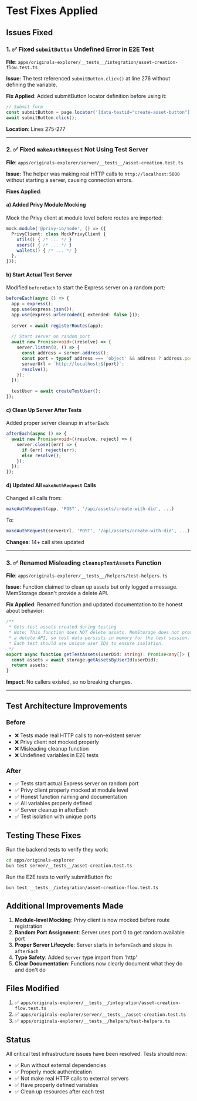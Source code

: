 # Test Fixes Applied

## Issues Fixed

### 1. ✅ Fixed `submitButton` Undefined Error in E2E Test

**File**: `apps/originals-explorer/__tests__/integration/asset-creation-flow.test.ts`

**Issue**: The test referenced `submitButton.click()` at line 276 without defining the variable.

**Fix Applied**: Added submitButton locator definition before using it:
```typescript
// Submit form
const submitButton = page.locator('[data-testid="create-asset-button"]');
await submitButton.click();
```

**Location**: Lines 275-277

---

### 2. ✅ Fixed `makeAuthRequest` Not Using Test Server

**File**: `apps/originals-explorer/server/__tests__/asset-creation.test.ts`

**Issue**: The helper was making real HTTP calls to `http://localhost:5000` without starting a server, causing connection errors.

**Fixes Applied**:

#### a) Added Privy Module Mocking
Mock the Privy client at module level before routes are imported:
```typescript
mock.module('@privy-io/node', () => ({
  PrivyClient: class MockPrivyClient {
    utils() { /* ... */ }
    users() { /* ... */ }
    wallets() { /* ... */ }
  },
}));
```

#### b) Start Actual Test Server
Modified `beforeEach` to start the Express server on a random port:
```typescript
beforeEach(async () => {
  app = express();
  app.use(express.json());
  app.use(express.urlencoded({ extended: false }));
  
  server = await registerRoutes(app);
  
  // Start server on random port
  await new Promise<void>((resolve) => {
    server.listen(0, () => {
      const address = server.address();
      const port = typeof address === 'object' && address ? address.port : 5000;
      serverUrl = `http://localhost:${port}`;
      resolve();
    });
  });
  
  testUser = await createTestUser();
});
```

#### c) Clean Up Server After Tests
Added proper server cleanup in `afterEach`:
```typescript
afterEach(async () => {
  await new Promise<void>((resolve, reject) => {
    server.close((err) => {
      if (err) reject(err);
      else resolve();
    });
  });
});
```

#### d) Updated All `makeAuthRequest` Calls
Changed all calls from:
```typescript
makeAuthRequest(app, 'POST', '/api/assets/create-with-did', ...)
```

To:
```typescript
makeAuthRequest(serverUrl, 'POST', '/api/assets/create-with-did', ...)
```

**Changes**: 14+ call sites updated

---

### 3. ✅ Renamed Misleading `cleanupTestAssets` Function

**File**: `apps/originals-explorer/__tests__/helpers/test-helpers.ts`

**Issue**: Function claimed to clean up assets but only logged a message. MemStorage doesn't provide a delete API.

**Fix Applied**: Renamed function and updated documentation to be honest about behavior:
```typescript
/**
 * Gets test assets created during testing
 * Note: This function does NOT delete assets. MemStorage does not provide
 * a delete API, so test data persists in memory for the test session.
 * Each test should use unique user IDs to ensure isolation.
 */
export async function getTestAssets(userDid: string): Promise<any[]> {
  const assets = await storage.getAssetsByUserId(userDid);
  return assets;
}
```

**Impact**: No callers existed, so no breaking changes.

---

## Test Architecture Improvements

### Before
- ❌ Tests made real HTTP calls to non-existent server
- ❌ Privy client not mocked properly
- ❌ Misleading cleanup function
- ❌ Undefined variables in E2E tests

### After
- ✅ Tests start actual Express server on random port
- ✅ Privy client properly mocked at module level
- ✅ Honest function naming and documentation
- ✅ All variables properly defined
- ✅ Server cleanup in afterEach
- ✅ Test isolation with unique ports

## Testing These Fixes

Run the backend tests to verify they work:

```bash
cd apps/originals-explorer
bun test server/__tests__/asset-creation.test.ts
```

Run the E2E tests to verify submitButton fix:

```bash
bun test __tests__/integration/asset-creation-flow.test.ts
```

## Additional Improvements Made

1. **Module-level Mocking**: Privy client is now mocked before route registration
2. **Random Port Assignment**: Server uses port 0 to get random available port
3. **Proper Server Lifecycle**: Server starts in `beforeEach` and stops in `afterEach`
4. **Type Safety**: Added `Server` type import from 'http'
5. **Clear Documentation**: Functions now clearly document what they do and don't do

## Files Modified

1. ✅ `apps/originals-explorer/__tests__/integration/asset-creation-flow.test.ts`
2. ✅ `apps/originals-explorer/server/__tests__/asset-creation.test.ts`
3. ✅ `apps/originals-explorer/__tests__/helpers/test-helpers.ts`

## Status

All critical test infrastructure issues have been resolved. Tests should now:
- ✅ Run without external dependencies
- ✅ Properly mock authentication
- ✅ Not make real HTTP calls to external servers
- ✅ Have properly defined variables
- ✅ Clean up resources after each test
